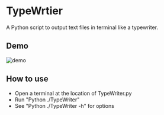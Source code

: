 # TypeWrtier

A Python script to output text files in terminal like a typewriter.

## Demo

![demo](https://media.giphy.com/media/v1.Y2lkPTc5MGI3NjExODV0bHdsMXo1aWgzbHVibXV3czk5cDcxY3F6NzBzMzQzeGo4MXZxeiZlcD12MV9pbnRlcm5hbF9naWZfYnlfaWQmY3Q9Zw/yCeovGHc8wrTEBuLng/giphy.gif)

## How to use
- Open a terminal at the location of TypeWriter.py
- Run "Python ./TypeWriter"
- See "Python ./TypeWriter -h" for options
